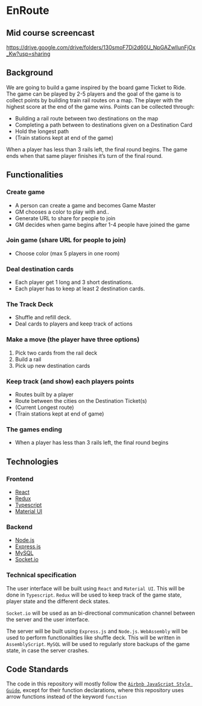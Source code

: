 # EnRoute

## Mid course screencast

https://drive.google.com/drive/folders/130smoF7Di2d60U_NpGAZwllunFjOx_Kw?usp=sharing

## Background

We are going to build a game inspired by the board game Ticket to Ride. The game can be played by 2-5 players and the goal of the game is to collect points by building train rail routes on a map. The player with the highest score at the end of the game wins. Points can be collected through:

- Building a rail route between two destinations on the map
- Completing a path between to destinations given on a Destination Card
- Hold the longest path
- (Train stations kept at end of the game)

When a player has less than 3 rails left, the final round begins. The game ends when that same player finishes it’s turn of the final round.

## Functionalities

### Create game

- A person can create a game and becomes Game Master
- GM chooses a color to play with and..
- Generate URL to share for people to join
- GM decides when game begins after 1-4 people have joined the game

### Join game (share URL for people to join)

- Choose color (max 5 players in one room)

### Deal destination cards

- Each player get 1 long and 3 short destinations.
- Each player has to keep at least 2 destination cards.

### The Track Deck

- Shuffle and refill deck.
- Deal cards to players and keep track of actions

### Make a move (the player have three options)

1. Pick two cards from the rail deck
2. Build a rail
3. Pick up new destination cards

### Keep track (and show) each players points

- Routes built by a player
- Route between the cities on the Destination Ticket(s)
- (Current Longest route)
- (Train stations kept at end of game)

### The games ending

- When a player has less than 3 rails left, the final round begins

## Technologies

### Frontend

- [React](https://reactjs.org/)
- [Redux](https://redux.js.org/)
- [Typescript](https://www.typescriptlang.org/)
- [Material UI](https://material-ui.com/)

### Backend

- [Node.js](https://nodejs.org/en/)
- [Express.js](https://expressjs.com/)
- [MySQL](https://www.mysql.com/)
- [Socket.io](https://socket.io/)

### Technical specification

The user interface will be built using `React` and `Material UI`. This will be done in `Typescript`. `Redux` will be used to keep track of the game state, player state and the different deck states.

`Socket.io` will be used as an bi-directional communication channel between the server and the user interface.

The server will be built using `Express.js` and `Node.js`. `WebAssembly` will be used to perform functionalities like shuffle deck. This will be written in `AssemblyScript`. `MySQL` will be used to regularly store backups of the game state, in case the server crashes.

## Code Standards

The code in this repository will mostly follow the [`Airbnb JavaScript Style Guide`](https://github.com/airbnb/javascript#readme), except for their function declarations, where this repository uses arrow functions instead of the keyword
`function`
